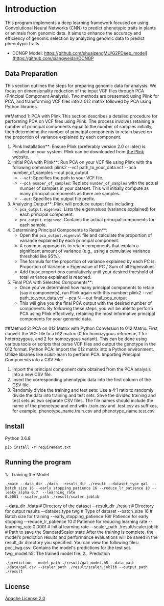 # Introduction

This program implements a deep learning framework focused on using Convolutional Neural Networks (CNN) to predict phenotypic traits in plants or animals from genomic data. It aims to enhance the accuracy and efficiency of genomic selection by analyzing genomic data to predict phenotypic traits.
* DCNGP Model: https://github.com/shuaizengMU/G2PDeep_model](https://github.com/xiangweidai/DCNGP

## Data Preparation
This section outlines the steps for preparing genomic data for analysis. We focus on dimensionality reduction of the input VCF files through PCA (Principal Component Analysis). Two methods are presented: using Plink for PCA, and transforming VCF files into a 012 matrix followed by PCA using Python libraries.

##Method 1: PCA with Plink
This section describes a detailed procedure for performing PCA on VCF files using Plink. The process involves retaining a number of principal components equal to the number of samples initially, then determining the number of principal components to retain based on the proportion of variance explained by each component.
1. Plink Installation**:
   Ensure Plink (preferably version 2.0 or later) is installed on your system. Plink can be downloaded from [the Plink website](https://www.cog-genomics.org/plink/).
2. Initial PCA with Plink**:
   Run PCA on your VCF file using Plink with the following command:
   plink2 --vcf path_to_your_data.vcf --pca number_of_samples --out pca_output
   - `--vcf`: Specifies the path to your VCF file.
   - `--pca number_of_samples`: Replace `number_of_samples` with the actual number of samples in your dataset. This will initially compute as many principal components as there are samples.
   - `--out`: Specifies the output file prefix.
3. Analyzing Output**:
   Plink will produce output files including:
   - `pca_output.eigenval`: Lists the eigenvalues (variance explained) for each principal component.
   - `pca_output.eigenvec`: Contains the actual principal components for each sample.
4. Determining Principal Components to Retain**:
   - Open the `pca_output.eigenval` file and calculate the proportion of variance explained by each principal component.
   - A common approach is to retain components that explain a significant amount of variance (e.g., using a cumulative variance threshold like 95%).
   - The formula for the proportion of variance explained by each PC is:
     Proportion of Variance = Eigenvalue of PC / Sum of all Eigenvalues
   - Add these proportions cumulatively until your desired threshold of total variance explained is reached.
5. Final PCA with Selected Components**:
   - Once you've determined how many principal components to retain (say `N` components), run Plink again with this number:
     plink2 --vcf path_to_your_data.vcf --pca N --out final_pca_output
   - This will give you the final PCA output with the desired number of components.
By following these steps, you will be able to perform PCA using Plink effectively, retaining the most informative principal components for your genomic data.

##Method 2: PCA on 012 Matrix with Python
Conversion to 012 Matrix:
First, convert the VCF file to a 012 matrix (0 for homozygous reference, 1 for heterozygous, and 2 for homozygous variant).
This can be done using various tools or scripts that parse VCF files and output the genotype in the 012 format.
Python PCA:
Import the 012 matrix into a Python environment.
Utilize libraries like scikit-learn to perform PCA.
Importing Principal Components into a CSV File:
1. Import the principal component data obtained from the PCA analysis into a new CSV file.
2. Insert the corresponding phenotypic data into the first column of the CSV file.
3. Randomly divide the training and test sets:
   Use a 4:1 ratio to randomly divide the data into training and test sets. Save the divided training and test sets as two separate CSV files. The file names should include the name of the phenotype and end with .train.csv and .test.csv as suffixes, for example, phenotype_name.train.csv and phenotype_name.test.csv.

## Install
Python 3.6.8
```
pip install -r requirement.txt
```
## Running the program
1、Training the Model
```
./main --data_dir ./data --result_dir ./result --dataset_type gal  --batch_size 16 --early_stopping_patience 16 --reduce_lr_patience 10 --leaky_alpha 0.7  --learning_rate
0.0001 --scaler_path ./result/scaler.joblib
```
--data_dir ./data           # Directory of the dataset
--result_dir ./result       # Directory for output results
--dataset_type twg          # Type of dataset
--batch_size 16             # Batch size for training
--early_stopping_patience 16# Patience for early stopping
--reduce_lr_patience 10     # Patience for reducing learning rate
--learning_rate 0.0001      # Initial learning rate
--scaler_path ./result/scaler.joblib # Path to save the StandardScaler state
After the training is complete, the model's prediction results and performance evaluations will be saved in the result_dir directory you specified. You can view the following files:
pcc_twg.csv: Contains the model's predictions for the test set.
twg_model.h5: The trained model file.
2、Prediction
```
./prediction --model_path ./result/gal_model.h5 --data_path ./data/gal.csv --scaler_path ./result/scaler.joblib --output_path ./result
```

## License

[Apache License 2.0](LICENSE)
